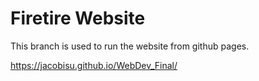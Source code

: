 # Firetire Website

This branch is used to run the website from github pages.

https://jacobisu.github.io/WebDev_Final/







